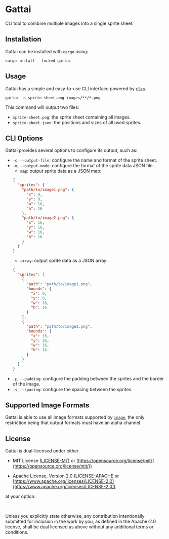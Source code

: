 # Gattai

CLI tool to combine multiple images into a single sprite sheet.

## Installation

Gattai can be installed with `cargo` using:

```shell
cargo install --locked gattai
```

## Usage

Gattai has a simple and easy-to-use CLI interface powered by
[`clap`](https://github.com/clap-rs/clap).

```shell
gattai -o sprite-sheet.png images/**/*.png
```

This command will output two files:

- `sprite-sheet.png`: the sprite sheet containing all images.
- `sprite-sheet.json`: the positions and sizes of all used sprites.

## CLI Options

Gattai provides several options to configure its output, such as:

- `-o`, `--output-file`: configure the name and format of the sprite sheet.
- `-m`, `--output-mode`: configure the format of the sprite data JSON file.
  - `map`: output sprite data as a JSON map:
  ```json
  {
    "sprites": {
      "path/to/image1.png": {
        "x": 0,
        "y": 0,
        "w": 16,
        "h": 16
      },
      "path/to/image2.png": {
        "x": 16,
        "y": 16,
        "w": 16,
        "h": 16
      }
    }
  }
  ```
  - `array`: output sprite data as a JSON array:
  ```json
  {
    "sprites": [
      {
        "path": "path/to/image1.png",
        "bounds": {
          "x": 0,
          "y": 0,
          "w": 16,
          "h": 16
        }
      },
      {
        "path": "path/to/image2.png",
        "bounds": {
          "x": 16,
          "y": 16,
          "w": 16,
          "h": 16
        }
      }
    ]
  }
  ```
- `-p`, `--padding`: configure the padding between the sprites and the border of
  the image.
- `-s`, `--spacing`: configure the spacing between the sprites.

## Supported Image Formats

Gattai is able to use all image formats supported by
[`image`](https://github.com/image-rs/image), the only restriction being that
output formats must have an alpha channel.

## License

Gattai is dual-licensed under either

- MIT License ([LICENSE-MIT](LICENSE-MIT) or
  [https://opensource.org/license/mit/](https://opensource.org/license/mit/))

- Apache License, Version 2.0 ([LICENSE-APACHE](LICENSE-APACHE) or
  [https://www.apache.org/licenses/LICENSE-2.0](https://www.apache.org/licenses/LICENSE-2.0))

at your option.

<br />

Unless you explicitly state otherwise, any contribution intentionally submitted
for inclusion in the work by you, as defined in the Apache-2.0 license, shall be
dual licensed as above without any additional terms or conditions.
